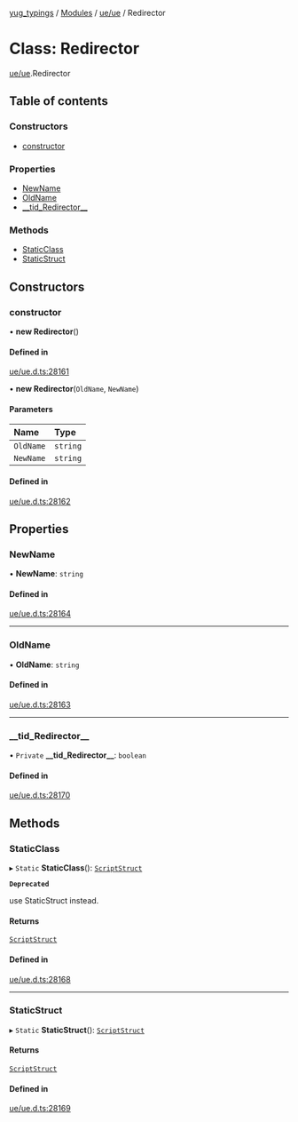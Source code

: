 [yug_typings](../README.md) / [Modules](../modules.md) / [ue/ue](../modules/ue_ue.md) / Redirector

# Class: Redirector

[ue/ue](../modules/ue_ue.md).Redirector

## Table of contents

### Constructors

- [constructor](ue_ue.Redirector.md#constructor)

### Properties

- [NewName](ue_ue.Redirector.md#newname)
- [OldName](ue_ue.Redirector.md#oldname)
- [\_\_tid\_Redirector\_\_](ue_ue.Redirector.md#__tid_redirector__)

### Methods

- [StaticClass](ue_ue.Redirector.md#staticclass)
- [StaticStruct](ue_ue.Redirector.md#staticstruct)

## Constructors

### constructor

• **new Redirector**()

#### Defined in

[ue/ue.d.ts:28161](https://github.com/YugMetaverse/yug_typings/blob/b7d9b19/ue/ue.d.ts#L28161)

• **new Redirector**(`OldName`, `NewName`)

#### Parameters

| Name | Type |
| :------ | :------ |
| `OldName` | `string` |
| `NewName` | `string` |

#### Defined in

[ue/ue.d.ts:28162](https://github.com/YugMetaverse/yug_typings/blob/b7d9b19/ue/ue.d.ts#L28162)

## Properties

### NewName

• **NewName**: `string`

#### Defined in

[ue/ue.d.ts:28164](https://github.com/YugMetaverse/yug_typings/blob/b7d9b19/ue/ue.d.ts#L28164)

___

### OldName

• **OldName**: `string`

#### Defined in

[ue/ue.d.ts:28163](https://github.com/YugMetaverse/yug_typings/blob/b7d9b19/ue/ue.d.ts#L28163)

___

### \_\_tid\_Redirector\_\_

• `Private` **\_\_tid\_Redirector\_\_**: `boolean`

#### Defined in

[ue/ue.d.ts:28170](https://github.com/YugMetaverse/yug_typings/blob/b7d9b19/ue/ue.d.ts#L28170)

## Methods

### StaticClass

▸ `Static` **StaticClass**(): [`ScriptStruct`](ue_ue.ScriptStruct.md)

**`Deprecated`**

use StaticStruct instead.

#### Returns

[`ScriptStruct`](ue_ue.ScriptStruct.md)

#### Defined in

[ue/ue.d.ts:28168](https://github.com/YugMetaverse/yug_typings/blob/b7d9b19/ue/ue.d.ts#L28168)

___

### StaticStruct

▸ `Static` **StaticStruct**(): [`ScriptStruct`](ue_ue.ScriptStruct.md)

#### Returns

[`ScriptStruct`](ue_ue.ScriptStruct.md)

#### Defined in

[ue/ue.d.ts:28169](https://github.com/YugMetaverse/yug_typings/blob/b7d9b19/ue/ue.d.ts#L28169)
